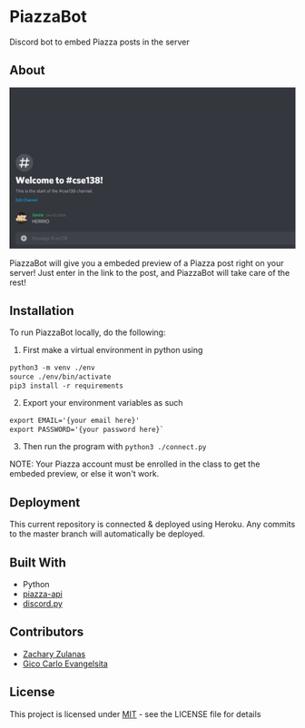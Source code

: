 # PiazzaBot
Discord bot to embed Piazza posts in the server

## About
![](piazza_bot_demo.gif)

PiazzaBot will give you a embeded preview of a Piazza post right on your server!
Just enter in the link to the post, and PiazzaBot will take care of the rest! 

## Installation
To run PiazzaBot locally, do the following: 

1. First make a virtual environment in python using

```
python3 -m venv ./env
source ./env/bin/activate
pip3 install -r requirements
```

2. Export your environment variables as such
```
export EMAIL='{your email here}'
export PASSWORD='{your password here}`
```
3. Then run the program with `python3 ./connect.py`

NOTE: Your Piazza account must be enrolled in the class to get the embeded preview, or else
it won't work.

## Deployment
This current repository is connected & deployed using Heroku. Any commits to the master branch
will automatically be deployed.

## Built With
- Python
- [piazza-api](https://github.com/hfaran/piazza-api)
- [discord.py](https://github.com/Rapptz/discord.py)

## Contributors
- [Zachary Zulanas](https://github.com/zzulanas)
- [Gico Carlo Evangelsita](https://github.com/RiceAbove)

## License
This project is licensed under [MIT](LICENSE) - see the LICENSE file for details
